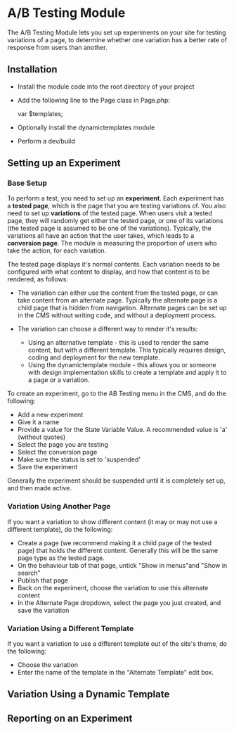 # A/B Testing Module

The A/B Testing Module lets you set up experiments on your site for testing variations of a page, to determine whether
one variation has a better rate of response from users than another.

## Installation

* Install the module code into the root directory of your project

* Add the following line to the Page class in Page.php:

  var $templates;

* Optionally install the dynamictemplates module

* Perform a dev/build

## Setting up an Experiment

### Base Setup

To perform a test, you need to set up an **experiment**. Each experiment has a **tested page**, which is the page that
you are testing variations of. You also need to set up **variations** of the tested page. When users visit a tested
page, they will randomly get either the tested page, or one of its variations (the tested page is assumed to be one of
the variations). Typically, the variations all have an action that the user takes, which leads to a
**conversion page**. The module is measuring the proportion of users who take the action, for each variation.

The tested page displays it's normal contents. Each variation needs to be configured with what content to display,
and how that content is to be rendered, as follows:

* The variation can either use the content from the tested page, or can take content from an alternate page. Typically
  the alternate page is a child page that is hidden
  from navigation. Alternate pages can be set up in the CMS without writing code, and without a deployment process.
* The variation can choose a different way to render it's results:

  * Using an alternative template - this is used to render the same content, but with a different template. This
    typically requires design, coding and deployment for the new template.
  * Using the dynamictemplate module - this allows you or someone with design implementation skills to create a
    template and apply it to a page or a variation.

To create an experiment, go to the AB Testing menu in the CMS, and do the following:

* Add a new experiment
* Give it a name
* Provide a value for the State Variable Value. A recommended value is 'a' (without quotes)
* Select the page you are testing
* Select the conversion page
* Make sure the status is set to 'suspended'
* Save the experiment

Generally the experiment should be suspended until it is completely set up, and then made active.

### Variation Using Another Page

If you want a variation to show different content (it may or may not use a different template), do the following:

* Create a page (we recommend making it a child page of the tested page) that holds the different content. Generally
  this will be the same page type as the tested page.
* On the behaviour tab of that page, untick "Show in menus"and "Show in search"
* Publish that page
* Back on the experiment, choose the variation to use this alternate content
* In the Alternate Page dropdown, select the page you just created, and save the variation

### Variation Using a Different Template

If you want a variation to use a different template out of the site's theme, do the following:

* Choose the variation
* Enter the name of the template in the "Alternate Template" edit box.

## Variation Using a Dynamic Template

## Reporting on an Experiment